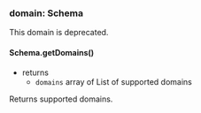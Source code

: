 
### domain: Schema

This domain is deprecated.

#### Schema.getDomains()
- returns
  - `domains` array of <Domain> List of supported domains

Returns supported domains.